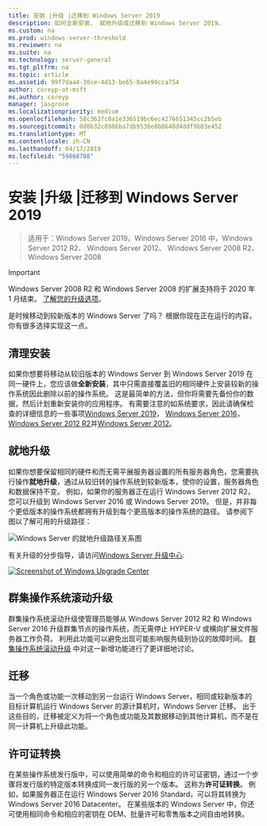 ```yaml
---
title: 安装 |升级 |迁移到 Windows Server 2019
description: 如何全新安装、 就地升级或迁移到 Windows Server 2019。
ms.custom: na
ms.prod: windows-server-threshold
ms.reviewer: na
ms.suite: na
ms.technology: server-general
ms.tgt_pltfrm: na
ms.topic: article
ms.assetid: 99f7daa4-30ce-4d13-be65-0a4e99cca754
author: coreyp-at-msft
ms.author: coreyp
manager: jasgroce
ms.localizationpriority: medium
ms.openlocfilehash: 58c363fc0a1e336519bc6ec4276651345cc2b5eb
ms.sourcegitcommit: 0d0b32c8986ba7db9536e0b8648d4ddf9b03e452
ms.translationtype: MT
ms.contentlocale: zh-CN
ms.lasthandoff: 04/17/2019
ms.locfileid: "59868708"
---
```

# <a name="install--upgrade--migrate-to-windows-server-2019"></a>安装 |升级 |迁移到 Windows Server 2019

>适用于：Windows Server 2019，Windows Server 2016 中，Windows Server 2012 R2、 Windows Server 2012、 Windows Server 2008 R2、 Windows Server 2008

> [!IMPORTANT]
> Windows Server 2008 R2 和 Windows Server 2008 的扩展支持将于 2020 年 1 月结束。 [了解您的升级选项](http://aka.ms/upgradecenter)。

是时候移动到较新版本的 Windows Server 了吗？ 根据你现在正在运行的内容，你有很多选择实现这一点。

## <a name="clean-install"></a>清理安装
如果你想要将移动从较旧版本的 Windows Server 到 Windows Server 2019 在同一硬件上，您应该做**全新安装**，其中只需直接覆盖旧的相同硬件上安装较新的操作系统因此删除以前的操作系统。 这是最简单的方法，但你将需要先备份你的数据，然后计划重新安装你的应用程序。 有需要注意的如系统要求，因此请确保检查的详细信息的一些事项[Windows Server 2019](https://go.microsoft.com/fwlink/?linkid=2006124)， [Windows Server 2016](https://go.microsoft.com/fwlink/?LinkID=825558)， [Windows Server 2012 R2](https://technet.microsoft.com/library/dn303418)并[Windows Server 2012](https://technet.microsoft.com/library/jj134246.aspx)。

## <a name="in-place-upgrade"></a>就地升级
如果你想要保留相同的硬件和而无需平展服务器设置的所有服务器角色，您需要执行操作**就地升级**，通过从较旧转的操作系统到较新版本，使你的设置，服务器角色和数据保持不变。 例如，如果你的服务器正在运行 Windows Server 2012 R2，您可以升级到 Windows Server 2016 或 Windows Server 2019。 但是，并非每个更低版本的操作系统都拥有升级到每个更高版本的操作系统的路径。 请参阅下图以了解可用的升级路径：

![Windows Server 的就地升级路径关系图](media/upgrade-paths.png)

有关升级的分步指导，请访问[Windows Server 升级中心](http://aka.ms/upgradecenter):

<a href="http://aka.ms/upgradecenter"><img src="media/upgrade-center.png" alt="Screenshot of Windows Upgrade Center" title="Windows Server 升级中心"></a>

## <a name="cluster-os-rolling-upgrade"></a>群集操作系统滚动升级
群集操作系统滚动升级使管理员能够从 Windows Server 2012 R2 和 Windows Server 2016 升级群集节点的操作系统，而无需停止 HYPER-V 或横向扩展文件服务器工作负荷。 利用此功能可以避免出现可能影响服务级别协议的故障时间。 [群集操作系统滚动升级](https://technet.microsoft.com/windows-server-docs/failover-clustering/cluster-operating-system-rolling-upgrade) 中对这一新增功能进行了更详细地讨论。

## <a name="migration"></a>迁移

当一个角色或功能一次移动到另一台运行 Windows Server，相同或较新版本的目标计算机运行 Windows Server 的源计算机时，Windows Server 迁移。 出于这些目的，迁移被定义为将一个角色或功能及其数据移动到其他计算机，而不是在同一计算机上升级此功能。 

## <a name="license-conversion"></a>许可证转换
在某些操作系统发行版中，可以使用简单的命令和相应的许可证密钥，通过一个步骤将发行版的特定版本转换成同一发行版的另一个版本。 这称为**许可证转换**。 例如，如果服务器正在运行 Windows Server 2016 Standard，可以将其转换为 Windows Server 2016 Datacenter。 在某些版本的 Windows Server 中，你还可使用相同命令和相应的密钥在 OEM、批量许可和零售版本之间自由地转换。


 
 

